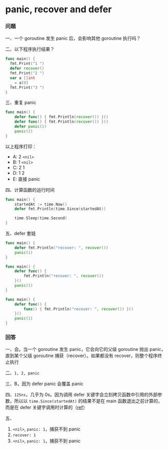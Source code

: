 # panic, recover and defer

### 问题
一、一个 goroutine 发生 panic 后，会影响其他 goroutine 执行吗？

二、以下程序执行结果？
```go
func main() {
  fmt.Print("1 ")
  defer recover()
  fmt.Print("2 ")
  var a []int
  _ = a[0]
  fmt.Print("3 ")
}
```

三、重复 panic
```go
func main() {
    defer func() { fmt.Println(recover()) }()
    defer func() { fmt.Println(recover()) }()
    defer panic(1)
    panic(2)
}
```
以上程序打印：
- A: 2 `<nil>`
- B: 1 `<nil>`
- C: 2 1
- D: 1 2
- E: 直接 panic

四、计算函数的运行时间
```go
func main() {
	startedAt := time.Now()
	defer fmt.Println(time.Since(startedAt))

	time.Sleep(time.Second)
}
```

五、defer 套娃
```go
func main() {
	defer fmt.Println("recover: ", recover())
	panic(1)
}
```

```go
func main() {
	defer func() {
		fmt.Println("recover: ", recover())
	}()
	panic(1)
}
```

```go
func main() {
	defer func() {
		func() { fmt.Println("recover: ", recover()) }()
	}()
	panic(1)
}
```


### 回答
一、会。当一个 goroutine 发生 panic，它会向它的父级 goroutine 抛出 panic，直到某个父级 goroutine 捕获（recover）。如果都没有 recover，则整个程序终止执行

二、`1, 2, panic`

三、B，因为 defer panic 会覆盖 panic

四、`125ns`，几乎为 0s。因为调用 defer 关键字会立刻拷贝函数中引用的外部参数，所以以 `time.Since(startedAt)` 的结果不是在 main 函数退出之前计算的，而是在 defer 关键字调用时计算的（[ref](https://draveness.me/golang/docs/part2-foundation/ch05-keyword/golang-defer/)）

五、
1. `<nil>`, `panic: 1`，捕获不到 panic
2. `recover: 1`
3. `<nil>`, `panic: 1`，捕获不到 panic
